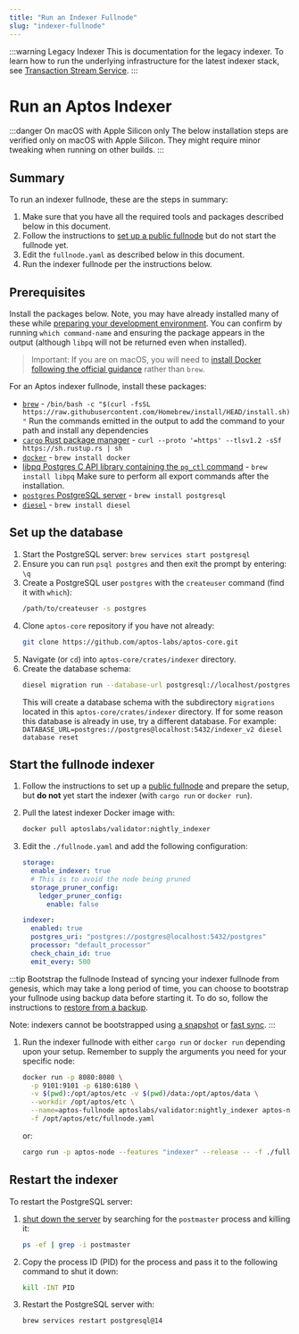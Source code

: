 ```yaml
---
title: "Run an Indexer Fullnode"
slug: "indexer-fullnode"
---
```


:::warning Legacy Indexer
This is documentation for the legacy indexer. To learn how to run the underlying infrastructure for the latest indexer stack, see [Transaction Stream Service](/indexer/txn-stream).
:::

# Run an Aptos Indexer

:::danger On macOS with Apple Silicon only
The below installation steps are verified only on macOS with Apple Silicon. They might require minor tweaking when running on other builds.
:::

## Summary

To run an indexer fullnode, these are the steps in summary:

1. Make sure that you have all the required tools and packages described below in this document.
1. Follow the instructions to [set up a public fullnode](/nodes/full-node/fullnode-source-code-or-docker.md) but do not start the fullnode yet.
1. Edit the `fullnode.yaml` as described below in this document.
1. Run the indexer fullnode per the instructions below.

## Prerequisites

Install the packages below. Note, you may have already installed many of these while [preparing your development environment](/guides/building-from-source). You can confirm by running `which command-name` and ensuring the package appears in the output (although `libpq` will not be returned even when installed).

> Important: If you are on macOS, you will need to [install Docker following the official guidance](https://docs.docker.com/desktop/install/mac-install/) rather than `brew`.

For an Aptos indexer fullnode, install these packages:

- [`brew`](https://brew.sh/) - `/bin/bash -c "$(curl -fsSL https://raw.githubusercontent.com/Homebrew/install/HEAD/install.sh)"` Run the commands emitted in the output to add the command to your path and install any dependencies
- [`cargo` Rust package manager](https://www.rust-lang.org/tools/install) - `curl --proto '=https' --tlsv1.2 -sSf https://sh.rustup.rs | sh`
- [`docker`](https://docs.docker.com/get-docker/) - `brew install docker`
- [libpq Postgres C API library containing the `pg_ctl` command](https://formulae.brew.sh/formula/libpq) - `brew install libpq`
  Make sure to perform all export commands after the installation.
- [`postgres` PostgreSQL server](https://www.postgresql.org/) - `brew install postgresql`
- [`diesel`](https://diesel.rs/) - `brew install diesel`

## Set up the database

1. Start the PostgreSQL server:
   `brew services start postgresql`
1. Ensure you can run `psql postgres` and then exit the prompt by entering: `\q`
1. Create a PostgreSQL user `postgres` with the `createuser` command (find it with `which`):
   ```bash
   /path/to/createuser -s postgres
   ```
1. Clone `aptos-core` repository if you have not already:
   ```bash
   git clone https://github.com/aptos-labs/aptos-core.git
   ```
1. Navigate (or `cd`) into `aptos-core/crates/indexer` directory.
1. Create the database schema:
   ```bash
   diesel migration run --database-url postgresql://localhost/postgres
   ```
   This will create a database schema with the subdirectory `migrations` located in this `aptos-core/crates/indexer` directory. If for some reason this database is already in use, try a different database. For example: `DATABASE_URL=postgres://postgres@localhost:5432/indexer_v2 diesel database reset`

## Start the fullnode indexer

1. Follow the instructions to set up a [public fullnode](/nodes/full-node/fullnode-source-code-or-docker.md) and prepare the setup, but **do not** yet start the indexer (with `cargo run` or `docker run`).
1. Pull the latest indexer Docker image with:
   ```bash
   docker pull aptoslabs/validator:nightly_indexer
   ```
1. Edit the `./fullnode.yaml` and add the following configuration:

   ```yaml
   storage:
     enable_indexer: true
     # This is to avoid the node being pruned
     storage_pruner_config:
       ledger_pruner_config:
         enable: false

   indexer:
     enabled: true
     postgres_uri: "postgres://postgres@localhost:5432/postgres"
     processor: "default_processor"
     check_chain_id: true
     emit_every: 500
   ```

:::tip Bootstrap the fullnode
Instead of syncing your indexer fullnode from genesis, which may take a long period of time, you can choose to bootstrap your fullnode using backup data before starting it. To do so, follow the instructions to [restore from a backup](/nodes/full-node/aptos-db-restore.md).

Note: indexers cannot be bootstrapped using [a snapshot](/nodes/full-node/bootstrap-fullnode.md) or [fast sync](../../guides/state-sync.md#fast-syncing).
:::

1. Run the indexer fullnode with either `cargo run` or `docker run` depending upon your setup. Remember to supply the arguments you need for your specific node:
   ```bash
   docker run -p 8080:8080 \
     -p 9101:9101 -p 6180:6180 \
     -v $(pwd):/opt/aptos/etc -v $(pwd)/data:/opt/aptos/data \
     --workdir /opt/aptos/etc \
     --name=aptos-fullnode aptoslabs/validator:nightly_indexer aptos-node \
     -f /opt/aptos/etc/fullnode.yaml
   ```
   or:
   ```bash
   cargo run -p aptos-node --features "indexer" --release -- -f ./fullnode.yaml
   ```

## Restart the indexer

To restart the PostgreSQL server:

1. [shut down the server](https://www.postgresql.org/docs/8.1/postmaster-shutdown.html) by searching for the `postmaster` process and killing it:

   ```bash
   ps -ef | grep -i postmaster
   ```

1. Copy the process ID (PID) for the process and pass it to the following command to shut it down:

   ```bash
   kill -INT PID
   ```

1. Restart the PostgreSQL server with:
   ```bash
   brew services restart postgresql@14
   ```

